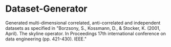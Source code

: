 # Dataset-Generator
Generated multi-dimensional correlated, anti-correlated and independent datasets as specified in "Borzsony, S., Kossmann, D., &amp; Stocker, K. (2001, April). The skyline operator. In Proceedings 17th international conference on data engineering (pp. 421-430). IEEE."
